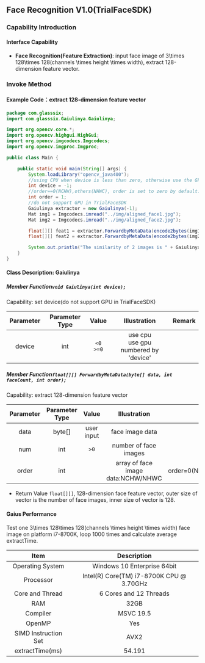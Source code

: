 ## Face Recognition V1.0(TrialFaceSDK)
### Capability Introduction
#### Interface Capability
- **Face Recognition(Feature Extraction)**: input face image of 3\times 128\times 128(channels \times  height \times  width), extract 128-dimension feature vector.

### Invoke Method
#### Example Code：extract 128-dimension feature vector
```java
package com.glasssix;
import com.glasssix.Gaiulinya.Gaiulinya;

import org.opencv.core.*;
import org.opencv.highgui.HighGui;
import org.opencv.imgcodecs.Imgcodecs;
import org.opencv.imgproc.Imgproc;

public class Main {

    public static void main(String[] args) {
        System.loadLibrary("opencv_java400");
        //using CPU when device is less than zero, otherwise use the GPU numbered by 'device', device is set to -1 by default.
		int device = -1;
		//order==0(NCHW),others(NHWC), order is set to zero by default.
		int order = 1;
        //do not support GPU in TrialFaceSDK
        Gaiulinya extractor = new Gaiulinya(-1);
        Mat img1 = Imgcodecs.imread("../img/aligned_face1.jpg");
        Mat img2 = Imgcodecs.imread("../img/aligned_face2.jpg");

		float[][] feat1 = extractor.ForwardbyMetaData(encode2bytes(img1), 1, 1);
        float[][] feat2 = extractor.ForwardbyMetaData(encode2bytes(img2), 1, 1);

		System.out.println("The similarity of 2 images is " + Gaiulinya.CosineDistanceProb(feat1[0], feat[1]));
    }
}
```

#### Class Description: Gaiulinya
##### Member Function`void Gaiulinya(int device);`
Capability: set device(do not support GPU in TrialFaceSDK)

|Parameter|Parameter Type|Value|Illustration|Remark|
|:--------:|:--------:|:--------:|:--------:|:--------:|
|device|int|`<0`<br>`>=0`|use cpu<br>use gpu numbered by 'device'| |

##### Member Function`float[][] ForwardbyMetaData(byte[] data, int faceCount, int order);`
Capability: extract 128-dimension feature vector

|Parameter|Parameter Type|Value|Illustration|Remark|
|:--------:|:--------:|:--------:|:--------:|:--------:|
|data|byte[]|user input|face image data||
|num|int|`>0`|number of face images| |
|order|int||array of face image data:NCHW/NHWC|order=0(NCHW),otherwise(NHWC)|

- Return Value
`float[][]`, 128-dimension face feature vector, outer size of vector is the number of face images, inner size of vector is 128.

#### Gaius Performance
Test one 3\times 128\times 128(channels \times  height \times  width) face image on platform i7-8700K, loop 1000 times and calculate average extractTime. 

Item | Description
:-:|:-:
Operating System | Windows 10 Enterprise 64bit |
Processor | Intel(R) Core(TM) i7-8700K CPU @ 3.70GHz |
Core and Thread | 6 Cores and 12 Threads |
RAM | 32GB |
Compiler | MSVC 19.5 |
OpenMP | Yes |
SIMD Instruction Set | AVX2 |
extractTime(ms) | 54.191 |